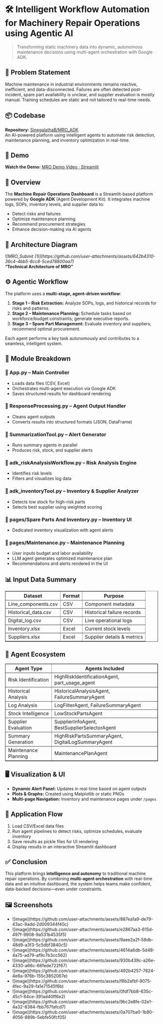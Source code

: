 <!DOCTYPE html>
<html lang="en">
<head>
  <meta charset="UTF-8">
  <title>Intelligent Workflow Automation for Machinery Repair Operations</title>
</head>
<body>

  <h1>🛠️ Intelligent Workflow Automation for Machinery Repair Operations using Agentic AI</h1>
  <blockquote>Transforming static machinery data into dynamic, autonomous maintenance decisions using multi-agent orchestration with Google ADK.</blockquote>

  <h2>🚩 Problem Statement</h2>
  <p>
    Machine maintenance in industrial environments remains reactive, inefficient, and data-disconnected. Failures are often detected post-incident,
    spare part availability is unclear, and supplier evaluation is mostly manual. Training schedules are static and not tailored to real-time needs.
  </p>

  <h2>📦 Codebase</h2>
  <p>
    <strong>Repository:</strong> <a href="https://github.com/SinegalathaB/MRO_ADK">SinegalathaB/MRO_ADK</a><br>
    An AI-powered platform using intelligent agents to automate risk detection, maintenance planning, and inventory optimization in real-time.
  </p>

  <h2>🎥 Demo</h2>
  <p>
    <strong>Watch the Demo:</strong> <a href="https://mrodemovideo-u8zateuhzk4mrykdww4qrl.streamlit.app/">MRO Demo Video · Streamlit</a>
  </p>

  <h2>🧠 Overview</h2>
  <p>
    The <strong>Machine Repair Operations Dashboard</strong> is a Streamlit-based platform powered by <strong>Google ADK</strong> (Agent Development Kit). 
    It integrates machine logs, SOPs, inventory levels, and supplier data to:
  </p>
  <ul>
    <li>Detect risks and failures</li>
    <li>Optimize maintenance planning</li>
    <li>Recommend procurement strategies</li>
    <li>Enhance decision-making via AI agents</li>
  </ul>

  <h2>📐 Architecture Diagram</h2>
  <p><em>![MRO_Submit (1)](https://github.com/user-attachments/assets/642b4310-36c4-4bb5-8cc8-5ced78800aa7)
</em><br><strong>“Technical Architecture of MRO”</strong></p>

  <h2>⚙️ Agentic Workflow</h2>
  <p>The platform uses a <strong>multi-stage, agent-driven workflow</strong>:</p>
  <ol>
    <li><strong>Stage 1 – Risk Extraction:</strong> Analyze SOPs, logs, and historical records for risks and patterns.</li>
    <li><strong>Stage 2 – Maintenance Planning:</strong> Schedule tasks based on workforce/budget constraints; generate executive reports.</li>
    <li><strong>Stage 3 – Spare Part Management:</strong> Evaluate inventory and suppliers; recommend optimal procurement.</li>
  </ol>
  <p>Each agent performs a key task autonomously and contributes to a seamless, intelligent system.</p>

  <h2>🧩 Module Breakdown</h2>
  <h3>🔹 App.py – Main Controller</h3>
  <ul>
    <li>Loads data files (CSV, Excel)</li>
    <li>Orchestrates multi-agent execution via Google ADK</li>
    <li>Saves structured results for dashboard rendering</li>
  </ul>

  <h3>🔹 ResponseProcessing.py – Agent Output Handler</h3>
  <ul>
    <li>Cleans agent outputs</li>
    <li>Converts results into structured formats (JSON, DataFrame)</li>
  </ul>

  <h3>🔹 SummarizationTool.py – Alert Generator</h3>
  <ul>
    <li>Runs summary agents in parallel</li>
    <li>Produces risk, stock, and supplier alerts</li>
  </ul>

  <h3>🔹 adk_riskAnalysisWorkflow.py – Risk Analysis Engine</h3>
  <ul>
    <li>Identifies risk levels</li>
    <li>Filters and visualizes log data</li>
  </ul>

  <h3>🔹 adk_inventoryTool.py – Inventory & Supplier Analyzer</h3>
  <ul>
    <li>Detects low stock for high-risk parts</li>
    <li>Selects best supplier using weighted scoring</li>
  </ul>

  <h3>🔹 pages/Spare Parts And Inventory.py – Inventory UI</h3>
  <ul>
    <li>Dedicated inventory visualization with agent alerts</li>
  </ul>

  <h3>🔹 pages/Maintenance.py – Maintenance Planning</h3>
  <ul>
    <li>User inputs budget and labor availability</li>
    <li>LLM agent generates optimized maintenance plan</li>
    <li>Recommendations and alerts rendered in the UI</li>
  </ul>

  <h2>📊 Input Data Summary</h2>
  <table border="1">
    <tr><th>Dataset</th><th>Format</th><th>Purpose</th></tr>
    <tr><td>Line_components.csv</td><td>CSV</td><td>Component metadata</td></tr>
    <tr><td>Historical_data.csv</td><td>CSV</td><td>Historical failure records</td></tr>
    <tr><td>Digital_log.csv</td><td>CSV</td><td>Live operational logs</td></tr>
    <tr><td>Inventory.xlsx</td><td>Excel</td><td>Current stock levels</td></tr>
    <tr><td>Suppliers.xlsx</td><td>Excel</td><td>Supplier details & metrics</td></tr>
  </table>

  <h2>🤖 Agent Ecosystem</h2>
  <table border="1">
    <tr><th>Agent Type</th><th>Agents Included</th></tr>
    <tr><td>Risk Identification</td><td>HighRiskIdentificationAgent, part_usage_agent</td></tr>
    <tr><td>Historical Analysis</td><td>HistoricalAnalysisAgent, FailureSummaryAgent</td></tr>
    <tr><td>Log Analysis</td><td>LogFilterAgent, FailureSummaryAgent</td></tr>
    <tr><td>Stock Intelligence</td><td>LowStockPartsAgent</td></tr>
    <tr><td>Supplier Evaluation</td><td>SupplierInfoAgent, BestSupplierSelectorAgent</td></tr>
    <tr><td>Summary Generation</td><td>HighRiskPartsSummaryAgent, DigitalLogSummaryAgent</td></tr>
    <tr><td>Maintenance Planning</td><td>MaintenancePlanAgent</td></tr>
  </table>

  <h2>🖥 Visualization & UI</h2>
  <ul>
    <li><strong>Dynamic Alert Panel:</strong> Updates in real-time based on agent outputs</li>
    <li><strong>Plots & Graphs:</strong> Created using Matplotlib or static PNGs</li>
    <li><strong>Multi-page Navigation:</strong> Inventory and maintenance pages under <code>/pages</code></li>
  </ul>

  <h2>🔁 Application Flow</h2>
  <ol>
    <li>Load CSV/Excel data files</li>
    <li>Run agent pipelines to detect risks, optimize schedules, evaluate inventory</li>
    <li>Save results as pickle files for UI rendering</li>
    <li>Display results in an interactive Streamlit dashboard</li>
  </ol>

  <h2>✅ Conclusion</h2>
  <p>
    This platform brings <strong>intelligence and autonomy</strong> to traditional machine repair operations. 
    By combining <strong>multi-agent orchestration</strong> with real-time data and an intuitive dashboard, 
    the system helps teams make confident, data-backed decisions—even under constraints.
  </p>

  <h2>🖼 Screenshots</h2>
  <ul>
   <li>![image](https://github.com/user-attachments/assets/887ea1a9-de79-43ac-9add-2d009344f40c)
</li>
    <li> ![image](https://github.com/user-attachments/assets/e2867aa3-615d-497f-9908-9a531b4535f5)
</li>
    <li>![image](https://github.com/user-attachments/assets/9aee2a2f-58db-48d9-a3f3-5c5dbf3840c5)
</li>
    <li>![image](https://github.com/user-attachments/assets/4614a6db-5d48-4a75-ad79-af9c7b3cc562)
</li>
   <li>![image](https://github.com/user-attachments/assets/930b439c-a26e-4330-a66c-66fede722f67)
</li>
   <li>![image](https://github.com/user-attachments/assets/492b4257-7824-4e8a-976b-155c3852067e)
</li>
   <li>![image](https://github.com/user-attachments/assets/f8b2afbf-9075-4fec-9a29-fa1e71545f6b)
</li>
   <li>![image](https://github.com/user-attachments/assets/0fdf7bb8-635c-45c1-84ce-391ad40ff6e2)

   </li>
   <li>![image](https://github.com/user-attachments/assets/9bc2e8fe-02e1-4a32-8384-fbb767fafcd7)
</li>
<li>![image](https://github.com/user-attachments/assets/0a707ba0-1b80-4056-889b-5ebfe50fcf05)
</li>
  </ul>

</body>
</html>
